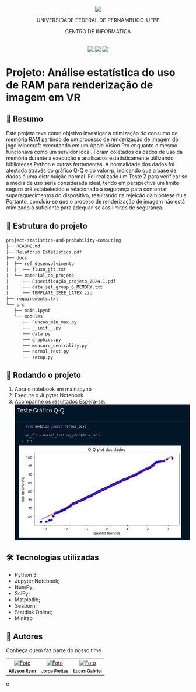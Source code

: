 <p align="center">
  <img align="center" src='https://user-images.githubusercontent.com/54161035/200095500-d5fec4ba-c97e-4f19-9e39-6764418a736b.png' />
</p>
<p align="center">UNIVERSIDADE FEDERAL DE PERNAMBUCO-UFPE</p>
<p align="center">CENTRO DE INFORMÁTICA</p>

##

<p align="center">
  <img align="center" src='https://img.shields.io/badge/Status-complete-green' />
  <img align="center" src='https://img.shields.io/badge/version-1-green' />
  <img align="center" src='https://img.shields.io/badge/release%20date-abr/2023-green' />
</p>

# Projeto: Análise estatística do uso de RAM para renderização de imagem em VR

## 📕 Resumo

Este projeto teve como objetivo investigar a otimização do consumo de memória RAM partindo de um processo de renderização de imagem do jogo Minecraft executando em um Apple Vision Pro enquanto o mesmo funcionava como um servidor local. Foram coletados os dados de uso da memória durante a execução e analisados estatisticamente utilizando bibliotecas Python e outras ferramentas. A normalidade dos dados foi atestada através do gráfico Q-Q e do valor-p, indicando que a base de dados é uma distribuição normal. Foi realizado um Teste Z para verificar se a média de uso seria considerada ideal, tendo em perspectiva um limite seguro pré estabelecido e relacionado a segurança para contornar superaquecimentos do dispositivo, resultando na rejeição da hipótese nula. Portanto, concluiu-se que o proceso de renderização de imagem não está otimizado o suficiente para adequar-se aos limites de segurança. 

## 📂 Estrutura do projeto

```
project-statistics-and-probability-computing
├── README.md
├── Relatório Estatística.pdf
├── docs
|  ├── ref_desenvolvimento
|  |  └── fluxo_git.txt
|  └── material_do_projeto
|     ├── Especificação_projeto_2024.1.pdf
|     ├── data_set_group_6_MEMORY.txt
|     └── TEMPLATE_IEEE_LATEX.zip
├── requirements.txt
└── src
   ├── main.ipynb
   └── modules
      ├── Funcao_min_max.py
      ├── __init__.py
      ├── data.py
      ├── graphics.py
      ├── measure_centrality.py
      ├── normal_test.py
      └── setup.py

```

## 🚀 Rodando o projeto

1. Abra o notebook em <span>main.ipynb</span>
2. Execute o Jupyter Notebook
3. Acompanhe os resultados
   Espera-se:
   <img src="./src/assets/teste_de_normalidade.png" />

## 🛠️ Tecnologias utilizadas

- Python 3;
- Jupyter Notebook;
- NumPy;
- SciPy;
- Matplotlib;
- Seaborn;
- Statdisk Online;
- Minitab

## 🤝 Autores
Conheça quem faz parte do nosso time
<table>
  <tr>
    <td align="center">
      <a href="https://github.com/AllysonRyanE" title="defina o titulo do link">
        <img src="https://avatars.githubusercontent.com/u/115114528?v=4" width="100px;" alt="Foto"/><br>
        <sub>
          <b>Allyson Ryan</b>
        </sub>
      </a>
    </td>
    <td align="center">
      <a href="https://github.com/jorgelcff" title="defina o titulo do link">
        <img src="https://avatars.githubusercontent.com/u/80436467?v=4" width="100px;" alt="Foto"/><br>
        <sub>
          <b>Jorge Freitas</b>
        </sub>
      </a>
    </td>
    <td align="center">
      <a href="https://github.com/LucasGaab" title="defina o titulo do link">
        <img src="https://avatars.githubusercontent.com/u/94190622?v=4" width="100px;" alt="Foto"/><br>
        <sub>
          <b>Lucas Gabriel</b>
        </sub>
      </a>
    </td>
  </tr>
</table>

e